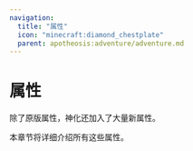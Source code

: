 ```yaml
---
navigation:
  title: "属性"
  icon: "minecraft:diamond_chestplate"
  parent: apotheosis:adventure/adventure.md
---
```


# 属性

除了原版属性，神化还加入了大量新属性。

本章节将详细介绍所有这些属性。

<SubPages />